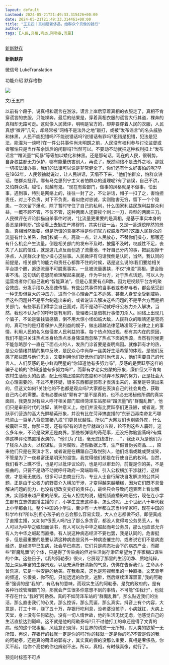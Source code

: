 ```yaml
---
layout: default
Lastmod: 2024-05-21T21:49:33.315426+00:00
date: 2024-05-21T21:49:33.314461+00:00
title: "王五四｜真相是奢侈品，给群众个真像的就行"
author: ""
tags: [人民,真相,病态,阿勒泰,流量]
---
```


[新新默存](javascript:void(0);)

**新新默存** 

微信号 LukeTranslation

功能介绍 默存格物

![](https://images.weserv.nl/?url=https%3A//mmbiz.qpic.cn/sz_mmbiz_jpg/1XcwJbKZnyanr5Xl231mRicRUwS8mcfCDCWvpMECBrPdv5ECE5WP4b0WyHNvQ4nq8owdcV7KCoXa6cTKR80ib1Ng/640%3Fwx_fmt%3Djpeg)

文/王五四  

以前有个段子，说真相和谎言在游泳，谎言上岸后穿着真相的衣服走了，真相不肯穿谎言的衣服，只能裸奔。最后的结果是，穿着真相衣服的谎言大行其道，裸奔的真相却无路可走。这就像人民微评，明明是官方的，却非要穿着人民的衣服，人民真想“微评”几句，却经常被“网络不是法外之地”敲打，或被“发布谣言”的名头威胁和抹黑，人民不能犯错吗?不能说错话吗?说错话有罪吗?犯错是犯错，犯法是犯法，能混为一谈吗?在一件公共事件尚未明朗之前，人民没有权利参与讨论监督或者哪怕只是当作茶余饭后的闲聊吗?当然可以。不要动不动就把这种权利扣上“发布谣言”“蹭流量”“网暴”等等加以矮化和抹黑。还是那句话，现在的人民，很弱势，自身权益都无力保护，哪有能量伤害别人，再说了，既然网络不是法外之地，那就一切按法律办事，我们的法律可以说是非常健全了，你们还有什么好害怕的呢?早在1962年，人民领袖就说过，让人民讲话，天塌不下来，"他们怕群众，怕群众讲话，怕群众批评。哪有马克思列宁主义者怕群众的道理呢?有了错误，自己不讲，又怕群众讲。越怕，就越有鬼。"现在有些部门，做事的风格就是不做事，怕出事，遇到事，特别是网络上的，往往一封了之，不让讲话，帽子一扣了之，害怕担责任，对上不负责，对下不负责，看似绝对忠诚，实则贻害无穷，留下一个个隐患，一次次留下爆点，除了暂时守住了自己的私利，什么国家利益民族利益群众利益，一概不顾不管，不仅不管，这种两面人还要挨个刺上一刀，典型的两面三刀。人民微评在评论胖猫自杀事件时说，“比流量更重要的是真相，是基于事实本身的善恶是非判断。”这话看上去挺庄严肃穆的，其实仔细一品，又是一番道貌岸然的景象，真相当然重要，但是所谓的真相不得是你们官方权威发布吗?这跟人民群众的流量有什么关系，你们权威一点，高效一点，让人民放心，不替你们操心，那哪还有什么机会产生流量。倒是相关部门的发布不及时，披露不及时，权威性不足，丧失了人民的信任，就是这几点反而创造了流量池，干好自己分内的事，把屁股擦干净点，人民群众才能少操心这些事。人民微评有句话我倒是认同，当然，我认同的前提是，相关部门的能力和责任心都靠不住的时候，话是这么说的:我们要给相关平台提个醒，追逐流量不可脱离事实，一旦被流量裹挟，不仅“淹没"真相，更会贻害不浅。这句话的意思简单理解起来就是，作为平台方，对于热点话题，可以人为运营或者你们自己说的“智能算法”，但是心里要有点B数。因为短视频平台方的聚合效应、分发手段以及高速传播，有些公共事件的当事者或者参与者，都会感受到一种无形但巨大的冲击力，进而个体心理会产生不适感，甚至人身安全受到威胁，但这些问题并不是平台制造出来的，或者说该去解决这些问题的不是平台方而是相关部门。有些事我们得学会自己面对，而不是动不动就呼吁公权力介入解决，当然，我也不认为你的呼吁是有用的，管理者只是借机行事借刀杀人。网络上出现几个骗子，不论是骗钱骗感情，倒不用大惊小怪如临大敌，人民群众的眼睛还是雪亮的，真可怕的是打着保护人民利益的幌子，做出超越法律范畴凌驾于法律之上的事情，利用人民的名义做侵害人民利益的事。每个热点的出现，都有其内在的原因，我们不能只关注热点本身给热点本身降温而忽略了热点下面的热源，当然有时候更不能忽略那个一直在下面点火的人，发热门诊首要是查明病因。就像郭有才的热，是公众情绪共情的集中反映，是民众心中尚存一丝美好生活希望的体现。是他们反感了那些既与他们无关，又要利用他们贬低他们的时尚代言人，他们需要自己的代言人。人们反感的是小鲜肉明星的“你知道他有多努力吗”，反感的是贾跃亭这样的骗子老赖的“你知道他有多努力吗?"，而郭有才老实穷酸的形象，廉价但又不肯向农村生活低头的西装，配上他端正踏实的态度和不抛弃不放弃的努力，正是社会大众心理需要的。不过不用怀疑，很多东西都是郭有才表演出来的，甚至是导演出来的，但这又如何?关注他的不也都是观众吗?大家都在表演自己的社会角色，获取自己内心的需要。没有必要纠结“郭有才"是不是真的，也不必去揭秘他所谓的真实面目，我更反对有些人呼吁相关部门取缔菏泽车站那些“蹭流量”的"群魔乱舞”，他们只是审丑时代的注脚，某种意义上，他们并没有比贾跃亭们更丑陋，或者说，贾跃亭们营造的高大光鲜精英形象，并没有比在菏泽搞直播的“东邪西毒南帝北丐哪吒梁山一百单八将悟空猪八戒”们更具优越性。所以广大网友们也别装外宾，什么被震碎三观，你那三观，还有吗?有的话也早就四分五裂，轮不到这些人震碎，这么多年来，不论是政界还是商界，那些核弹级的奇葩事，还没把你脑震荡吗?有媒体这样评论搞直播表演的，“他们为了钱，毫无底线进行……"，我还以为是他们为了钱杀人放火，以权谋私，贪污腐败，造假数据上市，生产假冒伪劣商品.....，原来他们只是在表演才艺，或者说是在糟蹋自己取悦别人，他们或唱或跳或哭或笑，不管是为了一夜暴富还是明天的温饱，我觉得他们都是在行使自己的权利。当然，我们看不上瞧不惯，也是可以批评议论的，也是可以审丑的，前提是你的美，不是扭曲的。只要不是动不动就呼吁政府一窝端取缔，引入公权横加干涉就行，这样做，才是毫无底线。很多可以由商业行为、专业人士自行解决自发解决的公共问题，正是由于公权力的野蛮介入横加干涉，才变得越来越糟糕，因为它们既不具备解决问题的能力，也没有想改变变好的责任心，最终只会导致问题表面上看似解决，实则越来越严重的结果。还有人担忧的说，短视频直播影响恶劣，现在连小学生都有立志做直播主播的了，小学生立志这种事，怎么说呢，上个世纪八十年代我上小学那会儿，整个中国的小学生，至少有一大半都立志当科学家吧，现在中国的科学咋样?所以别担心孩子的立志会那么容易实现，大人立志都做不好。即便真成了直播主播，又如何?很丢人吗?出了那么多贪官，都没人觉得考公务员丢人，有人可以为中华之崛起而读书，有人可以为中华之崛起而考公务员，那么也应该允许有人为中华之崛起而直播。有人说这种病态经济不要也罢，我是认同的，危害挺多，但是最重要的是要认清这种病态是另外一种病态催生的，或者说它们不是病态经济，是经济早已生病，社会早已病态，它们只是病态社会下的病态产业，而那些“群魔乱舞”的个体，只是得了传染病的但对生活尚存渺茫希望为了养家糊口谋生的个体。这些日子，《我的阿勒泰》很火，它展现了那里的生活明净、质地纯粹，加上深远丰富的生存景观，以及充满朴野清新的气息，仿佛在告诉我们，生命从不曾荒凉，它是一种安静的绝美。在我看来，这也是短视频里的一种直播，文艺青年的频道，它很美，你不配，只能远远的欣赏，迷醉，然后继续浑浑噩噩,"我的阿勒泰”强调的是“我的”，有私有的意味，而现实生活的阿勒泰，是党的政府的，是有各种行政管理部门的，那就会产生很多你意想不到的事情，不可能"任我行"，也就不存在什么“我的"阿勒泰。真的不如菏泽车站的“群魔乱舞”，那么贴近我们的生活，那么直击我们的心灵，那么控诉，那么荒诞，那么真实。抖音上有个内容，大意是，打工十年，赚了五十万，存银行吃利息，没老婆没孩子，小病就扛，大病上天堂，身上没有任何软肋，没有一切人情世故，他的生活无忧无虑，他感觉自己的生活直接达到巅峰。这不就是他的阿勒泰吗?只不过他打工的命还是得了文青的病，他的这个叙事里，风险意识淡薄，对世界的诱惑一无所知，对人类的欲望一无所知，再说，存银行的钱就一定是你的吗?你的钱就一定是你的吗?不管是假的我的阿勒泰，还是真的菏泽的郭有才，其实真的假的没那么重要，真相是奢侈品，你买不起，给你个高仿的你也辨别不出，所以，真相，有时候真像，就行了。

预览时标签不可点

